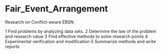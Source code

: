 # Fair_Event_Arrangement
Research on Conflict-aware EBSN

  1 Find problems by analyzing data sets.
  2 Determine the law of the problem and research value
  3 Find effective methods to solve research points
  4 Experimental verification and modification
  5 Summarize methods and  write reports
